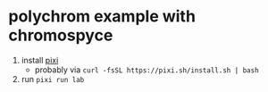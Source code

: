 # polychrom example with chromospyce
1. install [pixi](https://pixi.sh/latest/)
    - probably via `curl -fsSL https://pixi.sh/install.sh | bash`
2. run `pixi run lab`
